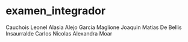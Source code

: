 # examen_integrador
Cauchois Leonel
Alasia Alejo
Garcia Maglione Joaquin
Matias De Bellis
Insaurralde Carlos Nicolas
Alexandra Moar


